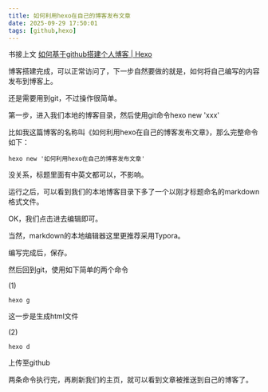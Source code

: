 ```yaml
---
title: 如何利用hexo在自己的博客发布文章
date: 2025-09-29 17:50:01
tags: [github,hexo]
---
```


书接上文    [如何基于github搭建个人博客 | Hexo](https://fcbyoung.github.io/2025/09/22/如何基于github搭建个人博客/)

博客搭建完成，可以正常访问了，下一步自然要做的就是，如何将自己编写的内容发布到博客上。

还是需要用到git，不过操作很简单。

第一步，进入我们本地的博客目录，然后使用git命令hexo new 'xxx'

比如我这篇博客的名称叫《如何利用hexo在自己的博客发布文章》，那么完整命令如下：

```
hexo new '如何利用hexo在自己的博客发布文章'
```

没关系，标题里面有中英文都可以，不影响。

运行之后，可以看到我们的本地博客目录下多了一个以刚才标题命名的markdown格式文件。

OK，我们点击进去编辑即可。

当然，markdown的本地编辑器这里更推荐采用Typora。

编写完成后，保存。

然后回到git，使用如下简单的两个命令

(1)

```
hexo g
```

这一步是生成html文件

(2)

```
hexo d
```

上传至github



两条命令执行完，再刷新我们的主页，就可以看到文章被推送到自己的博客了。
